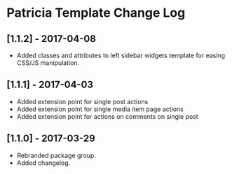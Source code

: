 
# Patricia Template Change Log

## [1.1.2] - 2017-04-08

- Added classes and attributes to left sidebar widgets template
  for easing CSS/JS manipulation.

## [1.1.1] - 2017-04-03

- Added extension point for single post actions
- Added extension point for single media item page actions
- Added extension point for actions on comments on single post

## [1.1.0] - 2017-03-29

- Rebranded package group.
- Added changelog.
